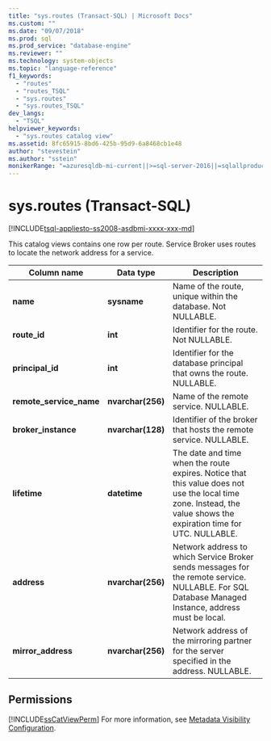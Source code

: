 ```yaml
---
title: "sys.routes (Transact-SQL) | Microsoft Docs"
ms.custom: ""
ms.date: "09/07/2018"
ms.prod: sql
ms.prod_service: "database-engine"
ms.reviewer: ""
ms.technology: system-objects
ms.topic: "language-reference"
f1_keywords: 
  - "routes"
  - "routes_TSQL"
  - "sys.routes"
  - "sys.routes_TSQL"
dev_langs: 
  - "TSQL"
helpviewer_keywords: 
  - "sys.routes catalog view"
ms.assetid: 8fc65915-8bd6-425b-95d9-6a8468cb1e48
author: "stevestein"
ms.author: "sstein"
monikerRange: "=azuresqldb-mi-current||>=sql-server-2016||=sqlallproducts-allversions||>=sql-server-linux-2017"
---
```

# sys.routes (Transact-SQL)
[!INCLUDE[tsql-appliesto-ss2008-asdbmi-xxxx-xxx-md](../../includes/tsql-appliesto-ss2008-asdbmi-xxxx-xxx-md.md)]

  This catalog views contains one row per route. Service Broker uses routes to locate the network address for a service.   

|Column name|Data type|Description|  
|-----------------|---------------|-----------------|  
|**name**|**sysname**|Name of the route, unique within the database. Not NULLABLE.|  
|**route_id**|**int**|Identifier for the route. Not NULLABLE.|  
|**principal_id**|**int**|Identifier for the database principal that owns the route. NULLABLE.|  
|**remote_service_name**|**nvarchar(256)**|Name of the remote service. NULLABLE.|  
|**broker_instance**|**nvarchar(128)**|Identifier of the broker that hosts the remote service. NULLABLE.|  
|**lifetime**|**datetime**|The date and time when the route expires. Notice that this value does not use the local time zone. Instead, the value shows the expiration time for UTC. NULLABLE.|  
|**address**|**nvarchar(256)**|Network address to which Service Broker sends messages for the remote service. NULLABLE. For SQL Database Managed Instance, address must be local.|  
|**mirror_address**|**nvarchar(256)**|Network address of the mirroring partner for the server specified in the address. NULLABLE.|  
  
## Permissions  
 [!INCLUDE[ssCatViewPerm](../../includes/sscatviewperm-md.md)] For more information, see [Metadata Visibility Configuration](../../relational-databases/security/metadata-visibility-configuration.md).  
  
  
